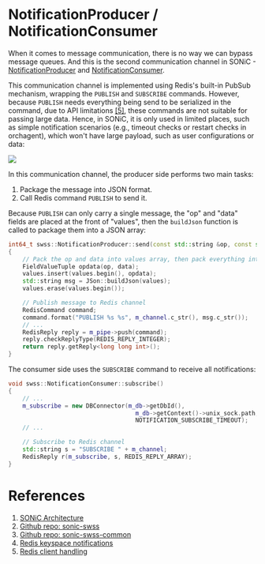 # NotificationProducer / NotificationConsumer

When it comes to message communication, there is no way we can bypass message queues. And this is the second communication channel in SONiC - [NotificationProducer](https://github.com/sonic-net/sonic-swss-common/blob/master/common/notificationproducer.h) and [NotificationConsumer](https://github.com/sonic-net/sonic-swss-common/blob/master/common/notificationconsumer.h).

This communication channel is implemented using Redis's built-in PubSub mechanism, wrapping the `PUBLISH` and `SUBSCRIBE` commands. However, because `PUBLISH` needs everything being send to be serialized in the command, due to API limitations [\[5\]][RedisClientHandling], these commands are not suitable for passing large data. Hence, in SONiC, it is only used in limited places, such as simple notification scenarios (e.g., timeout checks or restart checks in orchagent), which won't have large payload, such as user configurations or data:

![](assets/chapter-4/notification-producer-consumer.png)

In this communication channel, the producer side performs two main tasks:

1. Package the message into JSON format.
2. Call Redis command `PUBLISH` to send it.

Because `PUBLISH` can only carry a single message, the "op" and "data" fields are placed at the front of "values", then the `buildJson` function is called to package them into a JSON array:

```cpp
int64_t swss::NotificationProducer::send(const std::string &op, const std::string &data, std::vector<FieldValueTuple> &values)
{
    // Pack the op and data into values array, then pack everything into a JSON string as the message
    FieldValueTuple opdata(op, data);
    values.insert(values.begin(), opdata);
    std::string msg = JSon::buildJson(values);
    values.erase(values.begin());

    // Publish message to Redis channel
    RedisCommand command;
    command.format("PUBLISH %s %s", m_channel.c_str(), msg.c_str());
    // ...
    RedisReply reply = m_pipe->push(command);
    reply.checkReplyType(REDIS_REPLY_INTEGER);
    return reply.getReply<long long int>();
}
```

The consumer side uses the `SUBSCRIBE` command to receive all notifications:

```cpp
void swss::NotificationConsumer::subscribe()
{
    // ...
    m_subscribe = new DBConnector(m_db->getDbId(),
                                    m_db->getContext()->unix_sock.path,
                                    NOTIFICATION_SUBSCRIBE_TIMEOUT);
    // ...

    // Subscribe to Redis channel
    std::string s = "SUBSCRIBE " + m_channel;
    RedisReply r(m_subscribe, s, REDIS_REPLY_ARRAY);
}
```

# References

1. [SONiC Architecture][SONiCArch]  
2. [Github repo: sonic-swss][SONiCSWSS]  
3. [Github repo: sonic-swss-common][SONiCSWSSCommon]  
4. [Redis keyspace notifications][RedisKeyspace]  
5. [Redis client handling][RedisClientHandling]

[SONiCArch]: https://github.com/sonic-net/SONiC/wiki/Architecture
[SONiCSWSS]: https://github.com/sonic-net/sonic-swss
[SONiCSWSSCommon]: https://github.com/sonic-net/sonic-swss-common
[RedisKeyspace]: https://redis.io/docs/manual/keyspace-notifications/
[RedisClientHandling]: https://redis.io/docs/reference/clients/